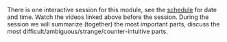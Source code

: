 There is one interactive session for this module, see the [schedule][schedule] 
for date and time.
Watch the videos linked above before the session.
During the session we will summarize (together) the most important parts, 
discuss the most difficult/ambiguous/strange/counter-intuitive parts.

[schedule]: https://portal.miun.se/web/student/schedule
